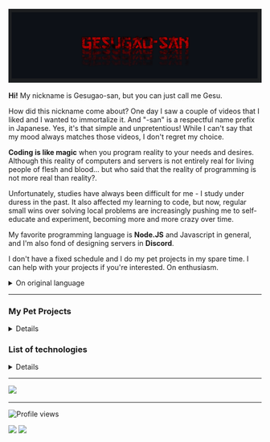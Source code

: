 
<p align="center">
	<a href="https://github.com/Gesugao-san/">
		<img
			src="./static/_general/header.png"
			width="1491px"
		>
	</a>
</p>


<p> <b>Hi!</b> My nickname is Gesugao-san, but you can just call me Gesu. </p>
<p> How did this nickname come about? One day I saw a couple of videos that I liked and I wanted to immortalize it. And "-san" is a respectful name prefix in Japanese. Yes, it's that simple and unpretentious! While I can't say that my mood always matches those videos, I don't regret my choice.

<b>Coding is like magic</b> when you program reality to your needs and desires. Although this reality of computers and servers is not entirely real for living people of flesh and blood... but who said that the reality of programming is not more real than reality?.

Unfortunately, studies have always been difficult for me - I study under duress in the past. It also affected my learning to code, but now, regular small wins over solving local problems are increasingly pushing me to self-educate and experiment, becoming more and more crazy over time.

My favorite programming language is <b>Node.JS</b> and Javascript in general, and I'm also fond of designing servers in <b>Discord</b>.

I don't have a fixed schedule and I do my pet projects in my spare time. I can help with your projects if you're interested. On enthusiasm.</p>


<details><summary> On original language </summary>
<p> <b>Привет!</b> Мой ник — Gesugao-san, но также я отзываюсь на "Гесу" или вообще "Гес". </p>
<p> Как этот никнейм появился? Однажды я увидел пару видео, которые мне понравились, и мне захотелось увековечить это. А "-сан" - это уважительная приставка к имени в Японском языке. Да, вот так просто и незатейливо! Хоть я и не могу сказать, что моё настроение всегда подстать тем видео, я не жалею о выборе.

<b>Кодинг похож на магию</b>, когда ты программируешь реальность под свои нужды и желания. Хоть эта реальность компьютеров и серверов не совсем реальна для живых людей из плоти и крови... но кто сказал, что [реальность программирования не реальнее реальности](https://youtu.be/ZgeEQHYdDpo?t=1368)?

К сожалению, учёба всегда давалась мне тяжело - в прошлом я учится из-под палки. Это также сказалось на учёбе кодингу, но сейчас, регулярные небольшие победы над решением локальных задач всё чаще поддталкивают меня на самообразование и эксперименты, становящиеся со временем всё более и более безумными.

Мой любимый язык программирования - <b>Node.JS</b> и Javascript в целом, а также увлекаюсь оформлением серверов в <b>Discord</b>.

У меня нет чёткого расписания, и я делаю свои пет-проектики в свободное время. Могу помочь с твоим проектами, если заинтересуешь. На энтузиазме. </p>
</details>


<!-- <table border="0">
	<caption></caption>
	<tr>
		<th>
		<a href="https://youtu.be/0H6kokpE_GQ" title="Music Caster Video Demo">
		<p align="center">
			<img width="100%" src="https://img.youtube.com/vi/5xwHkLPgvtQ/maxresdefault.jpg" alt="Music Caster Video Demo Thumbnail"/>
		</p>
		</th>
		<th>
		<a href="https://youtu.be/309QZhbLw8k" title="Music Caster Video Demo">
		<p align="center">
			<img width="100%" src="https://img.youtube.com/vi/5xwHkLPgvtQ/maxresdefault.jpg" alt="Music Caster Video Demo Thumbnail"/>
		</p>
		</th>
	</tr>
</table> -->

<!-- <details>
	<summary>
		Greetings protocol
	</summary>
<blockquote>
<details><summary> English </summary><blockquote>
<img
	align="center"
	src="./static/eng/hello-there_eng.gif"
	alt="Hello there (eng)"
	width="372">
</blockquote></details>

<details><summary> Russian (Русский) </summary><blockquote>
<img
	align="center"
	src="./static/rus/hello-there_rus.gif"
	alt="Hello there (rus)"
	width="372">
</blockquote></details>
</blockquote></details> -->

---

<!-- <p align="center">
	<a href="https://github.com/Gesugao-san/Gesugao-san">
		<img
		align="left"
		src="https://github-readme-stats.vercel.app/api/top-langs/?username=Gesugao-san&hide=java,html,tex&title_color=ffffff&text_color=c9cacc&icon_color=2bbc8a&bg_color=0d1117&langs_count=3"
	/></a>
	</a>
	<a href="https://github.com/Gesugao-san/Gesugao-san">
		<img
		align="right"
		src="https://github-readme-stats.vercel.app/api?username=Gesugao-san&show_icons=true&line_height=27&count_private=true&title_color=ffffff&text_color=c9cacc&icon_color=2bbc8a&bg_color=0d1117"
		alt="Gesugao-san's GitHub Stats"
	/></a>
	</a>
</p> -->

<h3> My Pet Projects </h3>
<details>
	<ul>
		<li><a href="https://wikipedia.org/wiki/Space_Station_13">Space Station 13</a>: <a href="https://github.com/Gesugao-san/SS13-Codebases#readme">SS13 Codebases</a>, <a href="https://github.com/ss13-sigma-dev/sigma#readme">SS13 Sigma</a> (both projects are abandoned)</li>
		<li><a href="https://www.pcgamingwiki.com/">PCGamingWiki</a>: <a href="https://github.com/Gesugao-san/pcgw-crawler">pcgw-crawler</a></li>
		<li><a href="https://wikipedia.org/wiki/Windows_10">Windows 10</a>: <a href="https://github.com/Gesugao-san/win_autorepair">win_autorepair</a>, <a href="https://github.com/Gesugao-san/list_remotes">list_remotes</a>, <a href="https://github.com/Gesugao-san/SDI_scripts">SDI_scripts</a></li>
		<li>More: *(exist but todo to write down here)*</li>
	</ul>
</details>

### List of technologies
<details>
	<table border="0">
		<caption></caption>
		<tr>
			<th>
				Category
			</th>
			<th>
				<ruby>
					<rb> Name of technology </rb>
					<rt> (clickable + <a href="https://archive.org/web/">Wayback Machine</a> saved) </rt>
				</ruby>
			</th>
		</tr>
		<tr>
			<td><li>Langs: </li></td>
			<td>
				<a href="https://www.python.org/">
				<img
					alt="Python"
					src="https://img.shields.io/badge/-Python-3776AB?style=flat-square&logo=python&logoColor=white"
				/></a>
				<a href="https://dotnet.microsoft.com/">
				<img
					alt="C#"
					src="https://img.shields.io/badge/-C%23-239120?style=flat-square&logo=c-sharp&logoColor=white"
				/></a>
				<a href="https://www.javascript.com/">
				<img
					alt="JavaScript"
					src="https://img.shields.io/badge/-JavaScript-F7DF1E?style=flat-square&logo=javascript&logoColor=black"
				/></a>
				<a href="https://www.mysql.com/">
				<img
					alt="MySQL"
					src="https://img.shields.io/badge/-MySQL-00758e?style=flat-square&logo=mysql&logoColor=white"
				/></a>
				<a href="https://mariadb.org/">
				<img
					alt="MariaDB"
					src="https://img.shields.io/badge/-MariaDB-c0765c?style=flat-square&logo=mariadb&logoColor=white"
				/></a>
			</td>
		</tr>
		<tr>
			<td><li>↑ (specific): </li></td>
			<td>
				<a href="http://pascalabc.net/en/">
				<img
					alt="icon"
					src="./static/_general/pascal_228px.png"
					width="18"
				/>
				<img
					alt="PascalABC.NET"
					src="https://img.shields.io/badge/-PascalABC.NET-933893?style=flat-square&logo=pascal&logoColor=white"
				/></a>
				<a href="http://www.byond.com/">
				<img
					alt="icon"
					src="./static/_general/byond_280px.png"
					width="18"
				/></a>
				<ruby>
					<rb>
						<a href="http://www.byond.com/">
						<img
							alt="DM"
							src="https://img.shields.io/badge/-DM_(BYOND)-2e46d4?style=flat-square&logo=dm&logoColor=white"
						/></a>
					</rb>
					<rt> (Dream Maker) </rt>
				</ruby>
			</td>
		</tr>
		<tr>
			<td><li>Web: </li></td>
			<td>
				<a href="https://html5.org/">
				<img
					alt="HTML 5"
					src="https://img.shields.io/badge/-HTML_5-E34F26?style=flat-square&logo=html5&logoColor=white"
				/></a>
				<a href="https://www.w3.org/Style/CSS/Overview.en.html">
				<img
					alt="CSS 3"
					src="https://img.shields.io/badge/-CSS_3-1572B6?style=flat-square&logo=css3&logoColor=white"
				/></a>
				<a href="https://reactjs.org/">
				<img
					alt="React JS"
					src="https://img.shields.io/badge/-React_JS-232325?style=flat-square&logo=react&logoColor=7cdffd"
				/></a>
			</td>
		</tr>
		<tr>
			<td><li>OS: </li></td>
			<td>
				<a href="https://www.microsoft.com/en-us/windows/">
				<img
					alt="Windows"
					src="https://img.shields.io/badge/-Windows-2C7AD2?style=flat-square&logo=windows&logoColor=white"
				/></a>
				<a href="https://ubuntu.com/">
				<img
					alt="Ubuntu"
					src="https://img.shields.io/badge/-Ubuntu-DF491B?style=flat-square&logo=ubuntu&logoColor=white"
				/></a>
			</td>
		</tr>
		<tr>
			<td><li>IDE: </li></td>
			<td>
				<a href="https://code.visualstudio.com/">
				<img
					alt="Visual Studio Code"
					src="https://img.shields.io/badge/-Visual_Studio_Code-007ACC?style=flat-square&logo=visual-studio-code&logoColor=white"
				/></a>
			</td>
		</tr>
		<tr>
			<td><li>Social: </li></td>
			<td>
				<a href="https://vk.com/">
				<img
					alt="VKontakte"
					src="https://img.shields.io/badge/-VKontakte-FFFFFF?style=flat-square&logo=vk&logoColor=007ACC"
				/></a>
				<a href="https://discord.com/">
				<img
					alt="Discord"
					src="https://img.shields.io/badge/-Discord-404EED?style=flat-square&logo=discord&logoColor=white"
				/></a>
				<a href="https://telegram.org/?setln=en">
				<img
					alt="Telegram"
					src="https://img.shields.io/badge/-Telegram-white?style=flat-square&logo=telegram&logoColor=white"
				/></a>
			</td>
		</tr>
		<tr>
			<td><li>Graphs&charts: </li></td>
			<td>
				Evolving:
				<ruby>
					<rb>
						<a href="https://bubbl.us/">
						<img
							alt="icon"
							src="./static/_general/bubbl-us.png"
							width="18"
						/>
						<img
							alt="bubbl.us"
							src="https://img.shields.io/badge/-bubbl.us-2D83BD?style=flat-square&logo=bubbl-us&logoColor=white"
						/></a>
					</rb>
					<rt><a href="http://go.bubbl.us/7932d6/2003?/ПП/"> (between 2016 and 2017) </a></rt>
				</ruby>
				→
				<ruby>
					<rb>
						<a href="https://www.microsoft.com/ru-ru/microsoft-365/visio/flowchart-software/">
						<img
							alt="icon"
							src="./static/_general/visio.png"
							width="18"
						/>
						<img
							alt="Visio"
							src="https://img.shields.io/badge/-Visio-39559F?style=flat-square&logo=visio&logoColor=white"
						/></a>
					</rb>
					<rt> (1 private, ~2020) </rt>
				</ruby>
				→
				<ruby>
					<rb>
						<a href="https://graphviz.org/">
						<img
							alt="icon"
							src="./static/_general/Graphviz2.png"
							width="18"
						/>
						<img
							alt="Graphviz"
							src="https://img.shields.io/badge/-Graphviz-2C7AD2?style=flat-square&logo=graphviz&logoColor=white"
						/></a>
					</rb>
					<rt><a href="https://github.com/Gesugao-san/SS13-Codebases/"> (about June of 2021) </a></rt>
				</ruby>
				<br>
				To review:
				<a href="https://www.diagrams.net/">
				<!-- <img
					alt="icon"
					src="./static/_general/diagrams.png"
					width="18"
				/> -->
				<img
					alt="diagrams.net"
					src="https://img.shields.io/badge/-diagrams.net_(old_Jgraph)-F08705?style=flat-square&logo=diagrams.net&logoColor=white"
				/></a>
				,
				<a href="https://www.yworks.com/products/yed/">
				<img
					alt="icon"
					src="./static/_general/yed.png"
					width="18"
				/>
				<img
					alt="yED Graph Editor"
					src="https://img.shields.io/badge/-yED_Graph_Editor-242265?style=flat-square&logo=yed&logoColor=white"
				/></a>,
				<a href="https://vega.github.io/vega/examples/tree-layout/">
				Vega
				</a>.
				<br>
				<li>askubuntu <a href="https://askubuntu.com/q/16388/"><small>(q16388)</small></a> list: </li>
				<a href="https://cacoo.com/">Cacoo</a>, <a href="https://www.networkmaps.org/">NetworkMaps <small>(old MaSSHandra)</small></a>, <a href="https://www.gliffy.com/">Gliffy</a>, <a href="https://creately.com/">Creately</a>.
				<li>others list: </li>
				<a href="https://www.lucidchart.com/pages/">Lucidchart</a>, <a href="https://drawio-app.com/">DrawIO</a>.
			</td>
		</tr>
		<tr>
			<td><li>Others: </li></td>
			<td>
				<a href="https://git-scm.com/">
				<img
					alt="git-scm"
					src="https://img.shields.io/badge/-git--scm-F05032?style=flat-square&logo=git&logoColor=white"
				/></a>
				</a>
				<a href="https://archive.org/web/">
				<img
					alt="icon"
					src="./static/_general/Wayback_Machine.png"
					width="18"
				/>
				<img
					alt="Wayback Machine"
					src="https://img.shields.io/badge/-Wayback_Machine-A62D31?style=flat-square&logo=wayback_machine&logoColor=white"
				/></a>
			</td>
		</tr>
	</table>
</details>

---

![](https://metrics.lecoq.io/Gesugao-san?template=classic&followup=1&gists=1&lines=1&config.timezone=Europe%2FMoscow)

---

<img alt="Profile views" src="https://komarev.com/ghpvc/?username=Gesugao-san" />

![](https://metrics.lecoq.io/GesuPlace?template=classic&followup=1&lines=1&&config.timezone=Europe%2FMoscow)
![](https://hit.yhype.me/github/profile?user_id=28023014)


[SS13 Codebases]: https://github.com/Gesugao-san/SS13-Codebases#readme
[SS13 Sigma]: https://github.com/ss13-sigma-dev/sigma#readme


<!--
**Gesugao-san/Gesugao-san** is a ✨ _special_ ✨ repository because its `README.md` (this file) appears on your GitHub profile.

Here are some ideas to get you started:

- 🔭 I’m currently working on ...
- 🌱 I’m currently learning ...
- 👯 I’m looking to collaborate on ...
- 🤔 I’m looking for help with ...
- 💬 Ask me about ...
- 📫 How to reach me: ...
- 😄 Pronouns: ...
- ⚡ Fun fact: ...
-->
